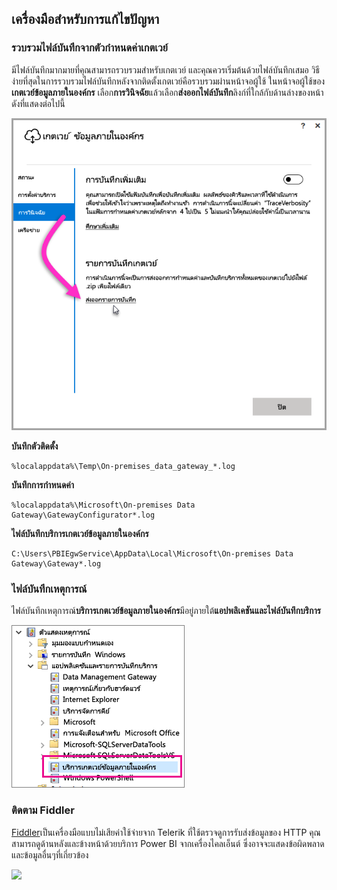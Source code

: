 ## <a name="tools-for-troubleshooting"></a>เครื่องมือสำหรับการแก้ไขปัญหา
<a name="logs" />

### <a name="collecting-logs-from-the-gateway-configurator"></a>รวบรวมไฟล์บันทึกจากตัวกำหนดค่าเกตเวย์
มีไฟล์บันทึกมากมายที่คุณสามารถรวบรวมสำหรับเกตเวย์ และคุณควรเริ่มต้นด้วยไฟล์บันทึกเสมอ วิธีง่ายที่สุดในการรวบรวมไฟล์บันทึกหลังจากติดตั้งเกตเวย์คือรวบรวมผ่านหน้าจอผู้ใช้ ในหน้าจอผู้ใช้ของ**เกตเวย์ข้อมูลภายในองค์กร** เลือก**การวินิจฉัย**แล้วเลือก**ส่งออกไฟล์บันทึก**ลิงก์ที่ใกล้กับด้านล่างของหน้าดังที่แสดงต่อไปนี้

![On-prem-data-gateway-UI-logs](./media/gateway-onprem-tshoot-tools-include/gateway-onprem-UI-logs.png)

**บันทึกตัวติดตั้ง**

    %localappdata%\Temp\On-premises_data_gateway_*.log

**บันทึกการกำหนดค่า**

    %localappdata%\Microsoft\On-premises Data Gateway\GatewayConfigurator*.log

**ไฟล์บันทึกบริการเกตเวย์ข้อมูลภายในองค์กร**

    C:\Users\PBIEgwService\AppData\Local\Microsoft\On-premises Data Gateway\Gateway*.log

### <a name="event-logs"></a>ไฟล์บันทึกเหตุการณ์
ไฟล์บันทึกเหตุการณ์**บริการเกตเวย์ข้อมูลภายในองค์กร**มีอยู่ภายใต้**แอปพลิเคชันและไฟล์บันทึกบริการ**

![On-prem-data-gateway-event-logs](./media/gateway-onprem-tshoot-tools-include/on-prem-data-gateway-event-logs.png)

<a name="fiddler" />

### <a name="fiddler-trace"></a>ติดตาม Fiddler
[Fiddler](http://www.telerik.com/fiddler)เป็นเครื่องมือแบบไม่เสียค่าใช้จ่ายจาก Telerik ที่ใช้ตรวจดูการรับส่งข้อมูลของ HTTP  คุณสามารถดูด้านหลังและข้างหน้าด้วยบริการ Power BI จากเครื่องไคลเอ็นต์ ซึ่งอาจจะแสดงข้อผิดพลาดและข้อมูลอื่นๆที่เกี่ยวข้อง

![](media/gateway-onprem-tshoot-tools-include/fiddler.png)

